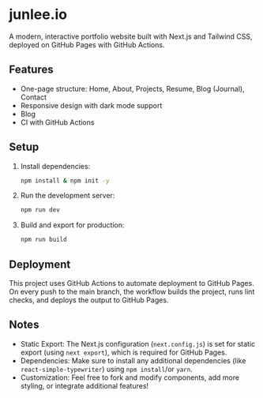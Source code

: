 # junlee.io
A modern, interactive portfolio website built with Next.js and Tailwind CSS, deployed on GitHub Pages with GitHub Actions.

## Features
- One-page structure: Home, About, Projects, Resume, Blog (Journal), Contact
- Responsive design with dark mode support
- Blog
- CI with GitHub Actions

## Setup

1. Install dependencies:
   ```bash
   npm install & npm init -y
   ```
2. Run the development server:
   ```bash
   npm run dev
   ```
3. Build and export for production:
   ```bash
   npm run build
   ```

## Deployment
This project uses GitHub Actions to automate deployment to GitHub Pages. On every push to the main branch, the workflow builds the project, runs lint checks, and deploys the output to GitHub Pages.

## Notes
- Static Export: The Next.js configuration (`next.config.js`) is set for static export (using `next export`), which is required for GitHub Pages.
- Dependencies: Make sure to install any additional dependencies (like `react-simple-typewriter`) using `npm install`/or `yarn`.
- Customization: Feel free to fork and modify components, add more styling, or integrate additional features!


